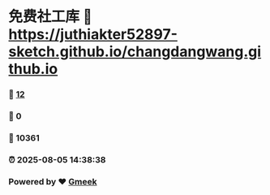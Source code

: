 # 免费社工库 :link: https://juthiakter52897-sketch.github.io/changdangwang.github.io 
### :page_facing_up: [12](https://juthiakter52897-sketch.github.io/changdangwang.github.io/tag.html) 
### :speech_balloon: 0 
### :hibiscus: 10361 
### :alarm_clock: 2025-08-05 14:38:38 
### Powered by :heart: [Gmeek](https://github.com/Meekdai/Gmeek)
